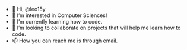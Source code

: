 - 👋 Hi, @leo15y
- 👀 I’m interested in Computer Sciences!
- 🌱 I’m currently learning how to code. 
- 💞️ I’m looking to collaborate on projects that will help me learn how to code.
- 📫 How you can reach me is through email. 

<!---
leo15y/leo15y is a ✨ special ✨ repository because its `README.md` (this file) appears on your GitHub profile.
You can click the Preview link to take a look at your changes.
--->
